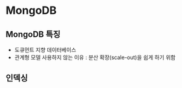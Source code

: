 # MongoDB


## MongoDB 특징
- 도큐먼트 지향 데이터베이스
- 관계형 모델 사용하지 않는 이유 : 분산 확장(scale-out)을 쉽게 하기 위함

## 인덱싱

